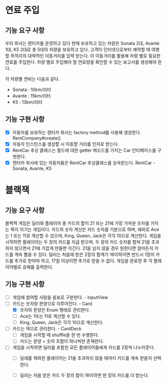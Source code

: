 # 연료 주입
## 기능 요구 사항
우리 회사는 렌터카를 운영하고 있다
현재 보유하고 있는 차량은 Sonata 2대, Avante 1대, K5 2대로 총 5대의 차량을 보유하고 있다. 
고객이 인터넷으로부터 예약할 때 여행할 목적지의 대략적인 이동거리를 입력 받는다. 
이 이동거리를 활용해 차량 별로 필요한 연료를 주입한다. 
차량 별로 주입해야 할 연료량을 확인할 수 있는 보고서를 생성해야 한다.

각 차량별 연비는 다음과 같다.
* Sonata : 10km/리터
* Avante : 15km/리터
* K5 : 13km/리터

## 기능 구현 사항
- [x] 자동차를 보유하는 렌터카 회사는 factory method를 사용해 생성한다. RentCompany#create()
- [x] 자동차 인스턴스를 생성할 시 이동할 거리를 인자로 받는다.
- [x] RentCar 추상 클래스는 필드에 대한 getter 메소드를 가지는 Car 인터페이스를 구현한다.
- [x] 렌터카 회사에 있는 자동차들은 RentCar 추상클래스를 상속받는다. RentCar - Sonata, Avante, K5

# 블랙잭
## 기능 요구 사항
블랙잭 게임은 딜러와 플레이어 중 카드의 합이 21 또는 21에 가장 가까운 숫자를 가지는 쪽이 이기는 게임이다.
카드의 숫자 계산은 카드 숫자를 기본으로 하며, 예외로 Ace는 1 또는 11로 계산할 수 있으며, King, Queen, Jack은 각각 10으로 계산한다.
게임을 시작하면 플레이어는 두 장의 카드를 지급 받으며, 두 장의 카드 숫자를 합쳐 21을 초과하지 않으면서 21에 가깝게 만들면 이긴다. 21을 넘지 않을 경우 원한다면 얼마든지 카드를 계속 뽑을 수 있다.
딜러는 처음에 받은 2장의 합계가 16이하이면 반드시 1장의 카드를 추가로 받아야 하고, 17점 이상이면 추가로 받을 수 없다.
게임을 완료한 후 각 플레이어별로 승패를 출력한다.

## 기능 구현 사항
- [ ] 게임에 참여할 사람을 쉼표로 구분한다. - InputView
- [ ] 카드는 숫자랑 문양으로 이루어진다. - Card
  - [x] 숫자와 문양은 Enum 형태로 관리한다.
  - [ ] Ace는 1또는 11로 계산할 수 있다.
  - [ ] King, Queen, Jack은 각각 10으로 계산한다.
- [ ] 카드는 덱으로 관리한다. - CardDeck
  - [ ] 게임을 시작할 때 shuffle을 한 번 수행한다.
  - [ ] 카드는 문양 + 숫자 조합이 하나씩만 존재한다.
- [ ] 게임을 시작하면 딜러를 포함한 모든 플레이어들에게 카드를 2장씩 나누어준다.
  - [ ] 딜레를 제외한 플레이어는 21을 초과하지 않을 때까지 카드를 계속 받을지 선택한다.
  - [ ] 딜러는 처음 받은 카드 두 장의 합이 16이하면 한 장의 카드를 더 받는다.

